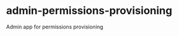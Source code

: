 admin-permissions-provisioning
==============================

Admin app for permissions provisioning
